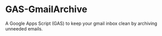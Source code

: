 # GAS-GmailArchive
A Google Apps Script (GAS) to keep your gmail inbox clean by archiving unneeded emails.
